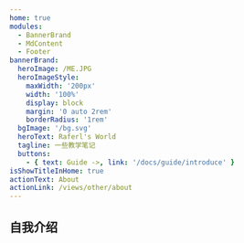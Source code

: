 ```yaml
---
home: true
modules:
  - BannerBrand
  - MdContent
  - Footer
bannerBrand:
  heroImage: /ME.JPG
  heroImageStyle:
    maxWidth: '200px'
    width: '100%'
    display: block
    margin: '0 auto 2rem'
    borderRadius: '1rem'
  bgImage: '/bg.svg'
  heroText: Raferl's World
  tagline: 一些教学笔记
  buttons:
    - { text: Guide ->, link: '/docs/guide/introduce' }
isShowTitleInHome: true
actionText: About
actionLink: /views/other/about
---
```


## 自我介绍

<!-- **npx**

```bash
# 初始化，并选择 2.x
npx @vuepress-reco/theme-cli init
```

**npm**

```bash
# 初始化，并选择 2.x
npm install @vuepress-reco/theme-cli@1.0.7 -g
theme-cli init
```

**yarn**

```bash
# 初始化，并选择 2.x
yarn global add @vuepress-reco/theme-cli@1.0.7
theme-cli init
``` -->
